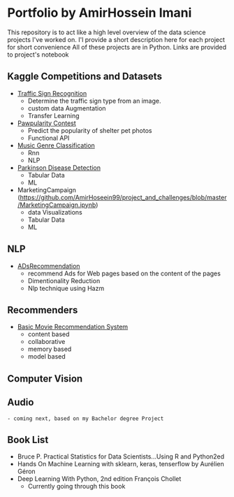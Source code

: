 # Portfolio by AmirHossein Imani
This repository is to act like a high level overview of the data science projects I've worked on.
I'l provide a short description here for each project for  short convenience
All of these projects are in Python. Links are provided to project's notebook

## Kaggle Competitions and Datasets
- [Traffic Sign Recognition](https://github.com/AmirHoseein99/project_and_challenges/blob/master/Recognition_of_traffic_signs_.ipynb)
    - Determine the traffic sign type from an image.
    - custom data Augmentation
    - Transfer Learning
-  [Pawpularity Contest](https://github.com/AmirHoseein99/project_and_challenges/blob/master/Pawpularity_Contest.ipynb)
    - Predict the popularity of shelter pet photos
    - Functional API
- [Music Genre Classification](https://github.com/AmirHoseein99/project_and_challenges/blob/master/MusicGenreClassification.ipynb)
    - Rnn
    - NLP
- [Parkinson Disease Detection](https://github.com/AmirHoseein99/project_and_challenges/blob/master/ParkinsonDataset.ipynb)
    - Tabular Data
    - ML
- MarketingCampaign (https://github.com/AmirHoseein99/project_and_challenges/blob/master/MarketingCampaign.ipynb)
    - data Visualizations
    - Tabular Data
    - ML
## NLP
- [ADsRecommendation](https://github.com/AmirHoseein99/ADsRecommendation/blob/master/Project.ipynb)
    - recommend Ads for Web pages based on the content of the pages
    - Dimentionality Reduction
    - Nlp technique using Hazm

## Recommenders
- [Basic Movie Recommendation System](https://github.com/AmirHoseein99/Movie_Recommendation_system/blob/master/Movie_Recommender_Systems.ipynb)
    - content based
    - collaborative
    - memory based
    - model based 
## Computer Vision

## Audio
    - coming next, based on my Bachelor degree Project
## Book List
- Bruce P. Practical Statistics for Data Scientists...Using R and Python2ed
- Hands On Machine Learning with sklearn, keras, tenserflow by Aurélien Géron
- Deep Learning With Python, 2nd edition François Chollet
    - Currently going through this book
